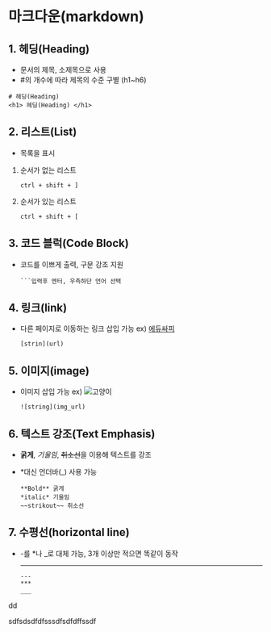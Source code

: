 # 마크다운(markdown)

## 1. 헤딩(Heading)

- 문서의 제목, 소제목으로 사용
- #의 개수에 따라 제목의 수준 구별 (h1~h6)

```
# 헤딩(Heading)
<h1> 헤딩(Heading) </h1>
```



## 2. 리스트(List)

- 목록을 표시

1. 순서가 없는 리스트
   ```
   ctrl + shift + ]
   ```

2. 순서가 있는 리스트
   ```
   ctrl + shift + [
   ```

   

## 3. 코드 블럭(Code Block)

- 코드를 이쁘게 출력, 구문 강조 지원

  ```
  ```입력후 엔터, 우측하단 언어 선택
  ```

  

## 4. 링크(link)

- 다른 페이지로 이동하는 링크 삽입 가능
  ex) [에듀싸피](edu.ssafy.com)

  ```
  [strin](url)
  ```



## 5. 이미지(image)

- 이미지 삽입 가능
  ex) ![고양이](http://www.chemicalnews.co.kr/news/photo/202106/3636_10174_4958.jpg)

  ```
  ![string](img_url)
  ```



## 6. 텍스트 강조(Text Emphasis)

- **굵게**, *기울임*, ~~취소선~~을 이용해 텍스트를 강조

- *대신 언더바(_) 사용 가능

  ```
  **Bold** 굵게
  *italic* 기울임
  ~~strikout~~ 취소선
  ```

  

## 7. 수평선(horizontal line)

- -를 *나 _로 대체 가능, 3개 이상만 적으면 똑같이 동작

  ---

  ```
  ---
  ***
  ___
  ```

  

dd

sdfsdsdfdfsssdfsdfdffssdf